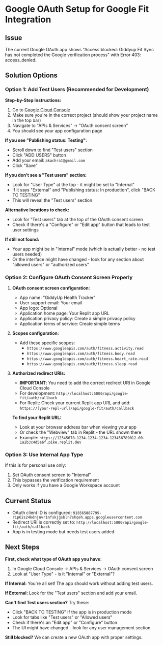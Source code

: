 # Google OAuth Setup for Google Fit Integration

## Issue
The current Google OAuth app shows "Access blocked: Giddyup Fit Sync has not completed the Google verification process" with Error 403: access_denied.

## Solution Options

### Option 1: Add Test Users (Recommended for Development)

**Step-by-Step Instructions:**

1. Go to [Google Cloud Console](https://console.cloud.google.com/)
2. Make sure you're in the correct project (should show your project name in the top bar)
3. Navigate to "APIs & Services" → "OAuth consent screen"
4. You should see your app configuration page

**If you see "Publishing status: Testing":**
- Scroll down to find "Test users" section
- Click "ADD USERS" button
- Add your email: `akachra1@gmail.com`
- Click "Save"

**If you don't see a "Test users" section:**
- Look for "User Type" at the top - it might be set to "Internal"
- If it says "External" and "Publishing status: In production", click "BACK TO TESTING"
- This will reveal the "Test users" section

**Alternative locations to check:**
- Look for "Test users" tab at the top of the OAuth consent screen
- Check if there's a "Configure" or "Edit app" button that leads to test user settings

**If still not found:**
- Your app might be in "Internal" mode (which is actually better - no test users needed)
- Or the interface might have changed - look for any section about "allowed users" or "authorized users"

### Option 2: Configure OAuth Consent Screen Properly

1. **OAuth consent screen configuration:**
   - App name: "GiddyUp Health Tracker" 
   - User support email: Your email
   - App logo: Optional
   - Application home page: Your Replit app URL
   - Application privacy policy: Create a simple privacy policy
   - Application terms of service: Create simple terms

2. **Scopes configuration:**
   - Add these specific scopes:
     - `https://www.googleapis.com/auth/fitness.activity.read`
     - `https://www.googleapis.com/auth/fitness.body.read`
     - `https://www.googleapis.com/auth/fitness.heart_rate.read`
     - `https://www.googleapis.com/auth/fitness.sleep.read`

3. **Authorized redirect URIs:**
   - **IMPORTANT**: You need to add the correct redirect URI in Google Cloud Console
   - For development: `http://localhost:5000/api/google-fit/auth/callback` 
   - For Replit: Check your current Replit app URL and add: `https://[your-repl-url]/api/google-fit/auth/callback`
   
   **To find your Replit URL:**
   - Look at your browser address bar when viewing your app
   - Or check the "Webview" tab in Replit - the URL shown there
   - Example: `https://12345678-1234-1234-1234-123456789012-00-1a2b3c4d5e6f.pike.replit.dev`

### Option 3: Use Internal App Type

If this is for personal use only:
1. Set OAuth consent screen to "Internal" 
2. This bypasses the verification requirement
3. Only works if you have a Google Workspace account

## Current Status
- OAuth client ID is configured: `918565887799-rip62s24kdnjnvr1nfskjgsbln7shqeh.apps.googleusercontent.com`
- Redirect URI is correctly set to: `http://localhost:5000/api/google-fit/auth/callback`
- App is in testing mode but needs test users added

## Next Steps

**First, check what type of OAuth app you have:**
1. In Google Cloud Console → APIs & Services → OAuth consent screen
2. Look at "User Type" - is it "Internal" or "External"?

**If Internal:** You're all set! The app should work without adding test users.

**If External:** Look for the "Test users" section and add your email.

**Can't find Test users section?** Try these:
- Click "BACK TO TESTING" if the app is in production mode
- Look for tabs like "Test users" or "Allowed users"  
- Check if there's an "Edit app" or "Configure" button
- The UI might have changed - look for any user management section

**Still blocked?** We can create a new OAuth app with proper settings.